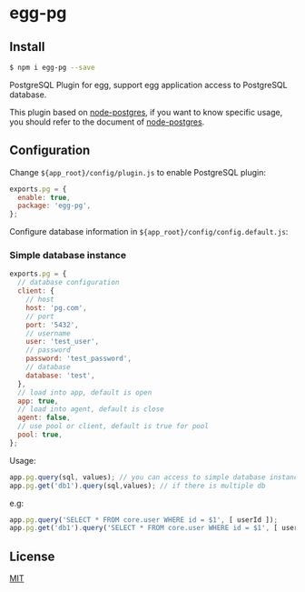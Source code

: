 # egg-pg

## Install

```bash
$ npm i egg-pg --save
```

PostgreSQL Plugin for egg, support egg application access to PostgreSQL database.

This plugin based on [node-postgres](https://github.com/brianc/node-postgres), if you want to know specific usage, you should refer to the document of [node-postgres](https://github.com/brianc/node-postgres).

## Configuration

Change `${app_root}/config/plugin.js` to enable PostgreSQL plugin:

```js
exports.pg = {
  enable: true,
  package: 'egg-pg',
};
```

Configure database information in `${app_root}/config/config.default.js`:

### Simple database instance

```js
exports.pg = {
  // database configuration
  client: {
    // host
    host: 'pg.com',
    // port
    port: '5432',
    // username
    user: 'test_user',
    // password
    password: 'test_password',
    // database
    database: 'test',    
  },
  // load into app, default is open
  app: true,
  // load into agent, default is close
  agent: false,
  // use pool or client, default is true for pool
  pool: true,
};
```

Usage:

```js
app.pg.query(sql, values); // you can access to simple database instance by using app.pg.
app.pg.get('db1').query(sql,values); // if there is multiple db
```
e.g:
```js
app.pg.query('SELECT * FROM core.user WHERE id = $1', [ userId ]);
app.pg.get('db1').query('SELECT * FROM core.user WHERE id = $1', [ userId ]);
```

## License

[MIT](LICENSE)
